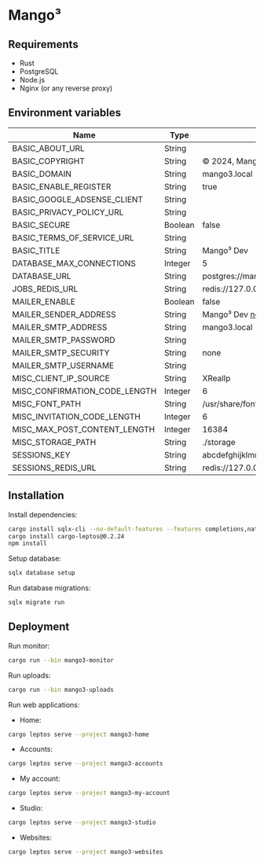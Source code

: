 # Mango³

## Requirements

- Rust
- PostgreSQL
- Node.js
- Nginx (or any reverse proxy)

## Environment variables

| Name                          | Type    | Default                                                          |
| ----------------------------- | ------- | ---------------------------------------------------------------- |
| BASIC_ABOUT_URL               | String  |                                                                  |
| BASIC_COPYRIGHT               | String  | © 2024, Mango³ Team                                              |
| BASIC_DOMAIN                  | String  | mango3.local                                                     |
| BASIC_ENABLE_REGISTER         | String  | true                                                             |
| BASIC_GOOGLE_ADSENSE_CLIENT   | String  |                                                                  |
| BASIC_PRIVACY_POLICY_URL      | String  |                                                                  |
| BASIC_SECURE                  | Boolean | false                                                            |
| BASIC_TERMS_OF_SERVICE_URL    | String  |                                                                  |
| BASIC_TITLE                   | String  | Mango³ Dev                                                       |
| DATABASE_MAX_CONNECTIONS      | Integer | 5                                                                |
| DATABASE_URL                  | String  | postgres://mango3:mango3@127.0.0.1:5432/mango3_dev               |
| JOBS_REDIS_URL                | String  | redis://127.0.0.1:6379/0                                         |
| MAILER_ENABLE                 | Boolean | false                                                            |
| MAILER_SENDER_ADDRESS         | String  | Mango³ Dev <no-reply@mango3.local>                               |
| MAILER_SMTP_ADDRESS           | String  | mango3.local                                                     |
| MAILER_SMTP_PASSWORD          | String  |                                                                  |
| MAILER_SMTP_SECURITY          | String  | none                                                             |
| MAILER_SMTP_USERNAME          | String  |                                                                  |
| MISC_CLIENT_IP_SOURCE         | String  | XRealIp                                                          |
| MISC_CONFIRMATION_CODE_LENGTH | Integer | 6                                                                |
| MISC_FONT_PATH                | String  | /usr/share/fonts/truetype/dejavu/DejaVuSans.ttf                  |
| MISC_INVITATION_CODE_LENGTH   | Integer | 6                                                                |
| MISC_MAX_POST_CONTENT_LENGTH  | Integer | 16384                                                            |
| MISC_STORAGE_PATH             | String  | ./storage                                                        |
| SESSIONS_KEY                  | String  | abcdefghijklmnopqrestuvvwxyz0123456789ABCDEFGHIJKLMNOPQRESTUVVWX |
| SESSIONS_REDIS_URL            | String  | redis://127.0.0.1:6379/1                                         |

## Installation

Install dependencies:

```sh
cargo install sqlx-cli --no-default-features --features completions,native-tls,postgres
cargo install cargo-leptos@0.2.24
npm install
```

Setup database:

```sh
sqlx database setup
```

Run database migrations:

```sh
sqlx migrate run
```

## Deployment

Run monitor:

```sh
cargo run --bin mango3-monitor
```

Run uploads:

```sh
cargo run --bin mango3-uploads
```

Run web applications:

* Home:

```sh
cargo leptos serve --project mango3-home
```

* Accounts:

```sh
cargo leptos serve --project mango3-accounts
```

* My account:

```sh
cargo leptos serve --project mango3-my-account
```

* Studio:

```sh
cargo leptos serve --project mango3-studio
```

* Websites:

```sh
cargo leptos serve --project mango3-websites
```

